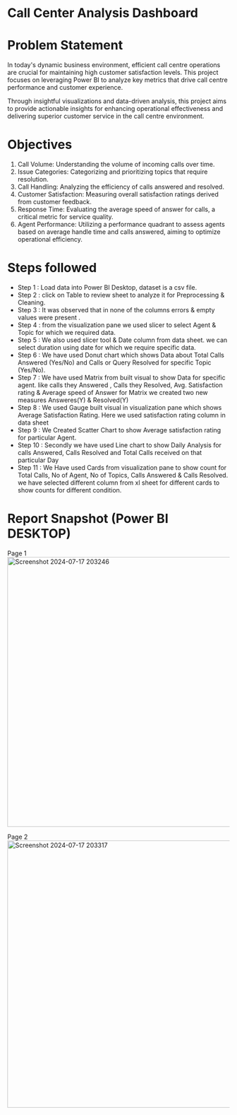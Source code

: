 # Call Center Analysis Dashboard



# Problem Statement



In today's dynamic business environment, efficient call centre operations are crucial for maintaining high customer satisfaction levels. This project focuses on leveraging Power BI to analyze key metrics that drive call centre performance and customer experience.

Through insightful visualizations and data-driven analysis, this project aims to provide actionable insights for enhancing operational effectiveness and delivering superior customer service in the call centre environment.


# Objectives

1) Call Volume: Understanding the volume of incoming calls over time.
2) Issue Categories: Categorizing and prioritizing topics that require resolution.
3) Call Handling: Analyzing the efficiency of calls answered and resolved.
4) Customer Satisfaction: Measuring overall satisfaction ratings derived from customer feedback.
5) Response Time: Evaluating the average speed of answer for calls, a critical metric for service quality.
6) Agent Performance: Utilizing a performance quadrant to assess agents based on average handle time and calls answered, aiming to optimize operational efficiency.

# Steps followed 

- Step 1 : Load data into Power BI Desktop, dataset is a csv file.
- Step 2 : click on Table to review sheet to analyze it for Preprocessing & Cleaning. 
- Step 3 : It was observed that in none of the columns errors & empty values were present .
- Step 4 : from the visualization pane we used slicer to select Agent & Topic for which we required data.
- Step 5 : We also used slicer tool & Date column from data sheet. we can select duration using date for which we require specific data.
- Step 6 : We have used Donut chart which shows Data about Total Calls Answered (Yes/No) and Calls or Query Resolved for specific Topic (Yes/No).
- Step 7 : We have used Matrix from built visual to show Data for specific agent. like calls they Answered , Calls they Resolved, Avg. Satisfaction rating & Average speed of Answer
           for Matrix we created two new measures Answeres(Y) & Resolved(Y)
- Step 8 : We used Gauge built visual in visualization pane which shows Average Satisfaction Rating. Here we used satisfaction rating column in data sheet 
- Step 9 : We Created Scatter Chart to show Average satisfaction rating for particular Agent.
- Step 10 : Secondly we have used Line chart to show Daily Analysis for calls Answered, Calls Resolved and Total Calls received on that particular Day
- Step 11 : We Have used Cards from visualization pane to show count for Total Calls, No of Agent, No of Topics, Calls Answered & Calls Resolved.
            we have selected different column from xl sheet for different cards to show counts for different condition.
           

 # Report Snapshot (Power BI DESKTOP)

 Page 1
<img width="611" alt="Screenshot 2024-07-17 203246" src="https://github.com/user-attachments/assets/018fff26-5f43-47b4-a790-a9c569fd5489">

Page 2
<img width="605" alt="Screenshot 2024-07-17 203317" src="https://github.com/user-attachments/assets/f3c8daef-925e-45cb-a377-4e1a814948e3">



        
